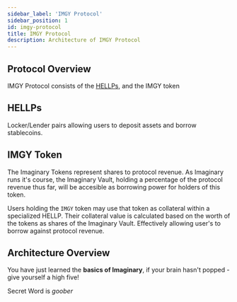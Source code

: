 ```yaml
---
sidebar_label: 'IMGY Protocol'
sidebar_position: 1
id: imgy-protocol
title: IMGY Protocol
description: Architecture of IMGY Protocol
---
```


## Protocol Overview
IMGY Protocol consists of the [HELLPs](./hellps), and the IMGY token

## HELLPs
Locker/Lender pairs allowing users to deposit assets and borrow stablecoins.

## IMGY Token
The Imaginary Tokens represent shares to protocol revenue. As Imaginary runs it's course, the Imaginary Vault, holding a percentage of the protocol revenue thus far, will be accesible as borrowing power for holders of this token.

Users holding the `IMGY` token may use that token as collateral within a specialized HELLP. Their collateral value is calculated based on the worth of the tokens as shares of the Imaginary Vault. Effectively allowing user's to borrow against protocol revenue.

## Architecture Overview

You have just learned the **basics of Imaginary**, if your brain hasn't popped - give yourself a high five!

Secret Word is *goober*